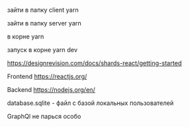 зайти в папку client
yarn

зайти в папку server
yarn

в корне
yarn

запуск в корне
yarn dev

https://designrevision.com/docs/shards-react/getting-started

Frontend 
https://reactjs.org/

Backend
https://nodejs.org/en/

database.sqlite - файл с базой локальных пользователей

GraphQl
не парься особо

